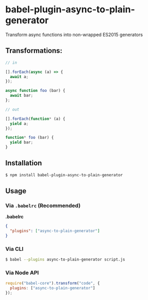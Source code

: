 # babel-plugin-async-to-plain-generator
Transform async functions into non-wrapped ES2015 generators

## Transformations:

```js
// in

[].forEach(async (a) => {
  await a;
});

async function foo (bar) {
  await bar;
};

// out

[].forEach(function* (a) {
  yield a;
});

function* foo (bar) {
  yield bar;
}
```

## Installation

```sh
$ npm install babel-plugin-async-to-plain-generator
```

## Usage

### Via `.babelrc` (Recommended)

**.babelrc**

```json
{
  "plugins": ["async-to-plain-generator"]
}
```

### Via CLI

```sh
$ babel --plugins async-to-plain-generator script.js
```

### Via Node API

```javascript
require("babel-core").transform("code", {
  plugins: ["async-to-plain-generator"]
});
```
